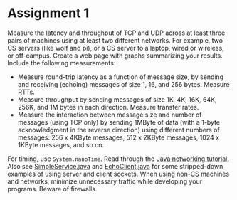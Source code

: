 # Assignment 1

Measure the latency and throughput of TCP and UDP across at least three pairs of machines using at least two different networks. 
For example, two CS servers (like wolf and pi), or a CS server to a laptop, wired or wireless, or off-campus. 
Create a web page with graphs summarizing your results. Include the following measurements:

 * Measure round-trip latency as a function of message size, by sending and receiving (echoing) messages of size 1, 16, and 256 bytes. Measure RTTs.
 * Measure throughput by sending messages of size 1K, 4K, 16K, 64K, 256K, and 1M bytes in each direction. Measure transfer rates.
 * Measure the interaction between message size and number of messages (using TCP only) by sending 1MByte of data (with a 1-byte acknowledgment in the reverse direction) using different numbers of messages: 256 x 4KByte messages, 512 x 2KByte messages, 1024 x 1KByte messages, and so on.

For timing, use `System.nanoTime`. Read through the [Java networking tutorial.](http://docs.oracle.com/javase/tutorial/networking/index.html) 
Also see [SimpleService.java](http://gee.cs.oswego.edu/dl/csc445/SimpleService.java) and [EchoClient.java](http://gee.cs.oswego.edu/dl/csc445/EchoClient.java) for some stripped-down examples of using server and client sockets. 
When using non-CS machines and networks, minimize unnecessary traffic while developing your programs. Beware of firewalls.
